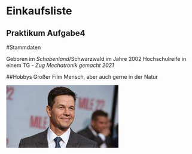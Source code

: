# Einkaufsliste
Praktikum Aufgabe4
---
#Stammdaten

Geboren im *Schabenland*/Schwarzwald
im Jahre 2002
Hochschulreife in einem TG - _Zug Mechatronik gemacht 2021_

##Hobbys
Großer Film Mensch, aber auch gerne in der Natur

![Mark Wahlberg](Foto.jpeg)
